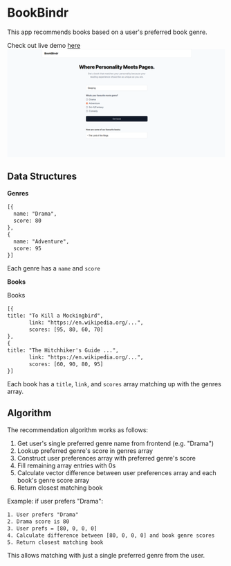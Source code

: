 # BookBindr

This app recommends books based on a user's preferred book genre.

Check out live demo [here](https://book-bindr.vercel.app)
![BookBindr](./client/public/BookBindr.png)

## Data Structures

**Genres**

```
[{
  name: "Drama",
  score: 80
},
{
  name: "Adventure",
  score: 95
}]
```
Each genre has a  ``name`` and ``score``

**Books**

Books

```
[{
title: "To Kill a Mockingbird",
       link: "https://en.wikipedia.org/...",
       scores: [95, 80, 60, 70]
},
{
title: "The Hitchhiker's Guide ...",
       link: "https://en.wikipedia.org/...",
       scores: [60, 90, 80, 95]
}]

```

Each book has a ``title``, ``link``, and ``scores`` array matching up with the genres array.

## Algorithm

The recommendation algorithm works as follows:

1. Get user's single preferred genre name from frontend (e.g. "Drama")
2. Lookup preferred genre's score in genres array
3. Construct user preferences array with preferred genre's score
4. Fill remaining array entries with 0s
5. Calculate vector difference between user preferences array and each book's genre score array
6. Return closest matching book

Example: if user prefers "Drama":

```
1. User prefers "Drama"
2. Drama score is 80
3. User prefs = [80, 0, 0, 0]
4. Calculate difference between [80, 0, 0, 0] and book genre scores
5. Return closest matching book
```

This allows matching with just a single preferred genre from the user.

